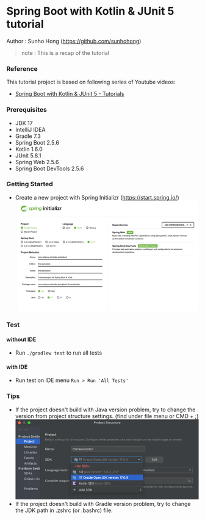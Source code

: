 # Spring Boot with Kotlin & JUnit 5 tutorial

Author : Sunho Hong (https://github.com/sunhohong)
> note : This is a recap of the tutorial

### Reference
This tutorial project is based on following series of Youtube videos:
* [Spring Boot with Kotlin & JUnit 5 - Tutorials](https://www.youtube.com/playlist?list=PL6gx4Cwl9DGDPsneZWaOFg0H2wsundyGr)

### Prerequisites
* JDK 17
* IntelliJ IDEA
* Gradle 7.3
* Spring Boot 2.5.6
* Kotlin 1.6.0
* JUnit 5.8.1
* Spring Web 2.5.6
* Spring Boot DevTools 2.5.6

### Getting Started
* Create a new project with Spring Initializr (https://start.spring.io/)
  ![Spring Initializr](readme_resources/spring_initializr.png "Spring Initializr")


### Test
#### without IDE
* Run `./gradlew test` to run all tests
#### with IDE
* Run test on IDE menu `Run > Run 'All Tests'`

### Tips
* If the project doesn't build with Java version problem, try to change the version from project structure settings. (find under file menu or CMD + ;)
  ![Project Structure](readme_resources/project-structure.png "Project Structure")
* If the project doesn't build with Gradle version problem, try to change the JDK path in .zshrc (or .bashrc) file.
